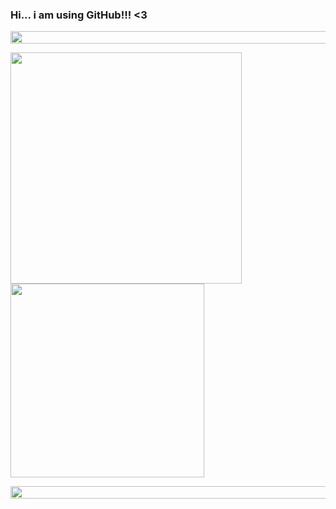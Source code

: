 ### Hi... i am using GitHub!!! <3


   <a href="https://www.linkedin.com/in/micael-borges-4613341a0/" target="_blank"><img width="685" height="20" src="https://img.shields.io/badge/-LinkedIn-%230077B5?style=for-the-badge&logo=linkedin&logoColor=yellow" target="_blank"></a> 


<div>
 
  <img width="370"  src="https://github-readme-stats.vercel.app/api?username=yoskatista&show_icons=true&theme=dark"/>
  <img width="310" src="https://github-readme-stats.vercel.app/api/top-langs/?username=yoskatista&layout=compact&langs_count=7&theme=dark"/>
</div>


<div>


  
  <a href="https://www.linkedin.com/in/micael-borges-4613341a0/" target="_blank"><img width="685" height="20" src="https://img.shields.io/badge/-LinkedIn-%230077B5?style=for-the-badge&logo=linkedin&logoColor=yellow" target="_blank"></a> 

  
<div>
  




